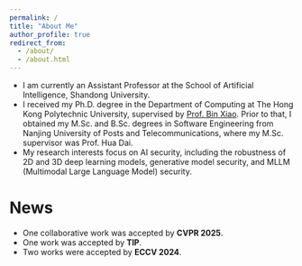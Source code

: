 ```yaml
---
permalink: /
title: "About Me"
author_profile: true
redirect_from: 
  - /about/
  - /about.html
---
```


- I am currently an Assistant Professor at the School of Artificial Intelligence, Shandong University.
- I received my Ph.D. degree in the Department of Computing at The Hong Kong Polytechnic University, supervised by [Prof. Bin Xiao](https://www4.comp.polyu.edu.hk/~csbxiao/). Prior to that, I obtained my M.Sc. and B.Sc. degrees in Software Engineering from Nanjing University of Posts and Telecommunications, where my M.Sc. supervisor was Prof. Hua Dai.
- My research interests focus on AI security, including the robustness of 2D and 3D deep learning models, generative model security, and MLLM (Multimodal Large Language Model) security.

News
======
- One collaborative work was accepted by **CVPR 2025**. 
- One work was accepted by **TIP**. 
- Two works were accepted by **ECCV 2024**.
